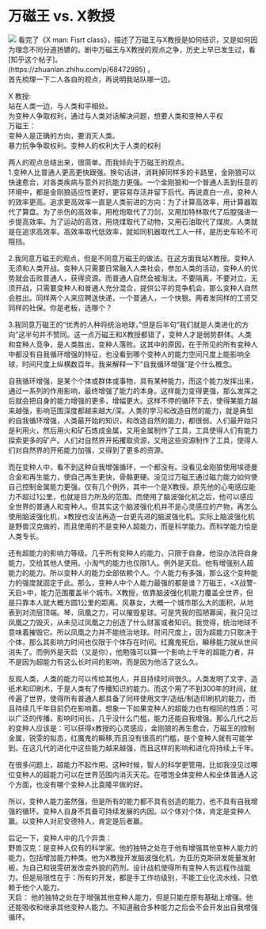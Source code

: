 # 万磁王 vs. X教授
<img src = "https://i.ytimg.com/vi/ZzS1szIFa7Y/hqdefault.jpg">
看完了《X man: Fisrt class》，描述了万磁王与X教授是如何结识，又是如何因为理念不同分道扬镳的。剧中万磁王与X教授的观点之争，历史上早已发生过，看[知乎这个帖子]。<br>(https://zhuanlan.zhihu.com/p/68472985) 。<br>
首先梳理一下二人各自的观点，再说明我站队哪一边。<br>

X 教授:<br>
    站在人类一边，与人类和平相处。<br>
    为变种人争取权利，通过与人类对话解决问题，想要人类和变种人平权<br>
万磁王：<br>
    变种人是正确的方向，要消灭人类。<br>
    暴力抗争争取权利。变种人的权利大于人类的权利<br>

两人的观点总结出来，很简单。而我倾向于万磁王的观点。<br>
1.变种人比普通人更高更快跟强。换句话讲，消耗掉同样多的卡路里，金刚狼可以快速愈合，对各类疾病与意外对抗能力更强。一个金刚狼和一个普通人丢到任意的环境中，都是金刚狼适应性更好，更容易存活并留下后代。再说直白一点，变种人的效率更高。追求更高效率一直是人类前进的方向：为了计算高效率，用计算器取代了算盘。为了杀伤的高效率，用枪炮取代了刀剑，又用加特林取代了后膛强进一步提高效率。为了运动的高效，用烧煤取代了动物，又用石油取代了煤炭。人类就是在追求高效率。高效率取代低效率，就如同机器取代工人一样，是历史车轮不可阻挡。<br>

2.我同意万磁王的观点，但是不同意万磁王的做法。在这方面我站X教授。变种人无须和人类开战。变种人只需要日常融入人类社会，参加人类的活动，变种人的优势就会击败普通人，获得资源。而普通人自然会被淘汰。不要隔离，不要对立，无须开战，只需要变种人和普通人充分混合，提供公平的竞争机会，那么变种人自然会胜出。同样两个人来应聘送快递，一个普通人，一个快银。两者发同样的工资交同样的社保。你是老板，选哪个？<br>

3.我同意万磁王的“优秀的人种将统治地球，”但是后半句“我们就是人类进化的方向”这半句并不赞同。这一点万磁王和X教授都错了，变种人才是弱势群体。人类和变种人竞争，是人类胜出，变种人落败。这其中的原因，在于所见的所有变种人中都没有自我循环增强的特征，也没看到哪个变种人的能力空间尺度上能影响全球，时间尺度上纵横数百年。我来解释一下“自我循环增强”是个什么概念。<br>

自我循环增强，是某个个体或群体或事物，具有某种能力，而这个能力发挥出来，通过一系列的作用影响，最终增强了能力的本身。这样能力变得更强，那么发挥之后就会把自身的能力增强的更多，增幅更大。这样不停的循环下去，使得某能力越来越强，影响范围深度都越来越大/深。人类的学习和改造自然的能力，就是典型的自我循环增强，人类最开始的知识，和改造自然的能力，都很弱。人们最开始只是利用火，然后用火和矿石炼成金属，又用金属制作了工具，工具使得人们有能力探索更多的矿产。人们对自然界开拓攫取资源，又用这些资源制作了工具，使得人们对自然界的开拓能力加强，又得到了更多的资源。<br>

而在变种人中，看不到这种自我增强循环，一个都没有。没看见金刚狼使用埃德曼合金和再生能力，使自己再生更快，骨骼更硬。没见过万磁王通过磁力能力如何使自己控制金属能力更强。仅有几个例外，其中一个是X教授。原先他的心电感应能力不超过1公里，也就是目力所及的范围。而使用了脑波强化机之后，他可以感应全世界的普通人和变种人。但其实这个脑波强化机并不是心灵感应的产物，再怎么使用脑波强化机，x教授也没法再造一台更先进的脑波强化机。实际上脑波强化机是野兽汉克做的，而且使用的不是变种人超能力，而是科学能力。而科学能力恰是人类专长。<br>

还有超能力的影响力等级。几乎所有变种人的能力，只限于自身。他没办法将自身能力，交给其他人使用。小淘气的能力也仅限1人。例外是天启。他有增强别人超能力的能力。所以变种人的能力全部依赖个人。个人能力有多强，那么这个变种能力的强度就固定于此。那么，变种人中个人能力最强的都是谁？万磁王，<X战警-天启>中，能力范围覆盖半个城市。X教授，依靠脑波强化机能力覆盖全世界，但是只靠本人就大概方圆1公里的距离。风暴女，大概一个城市那么大的面积，从地表到对流层顶端。琴，凤凰之力，可以摧毁星球。可是凭我的孤陋寡闻，我只见过凤凰之力毁灭，从未见过凤凰之力创造了什么财富或者知识。我觉得，统治地球不意味着摧毁它。所以凤凰之力并不能统治地球。时间尺度上，因为超能力只取决于个体，那么其影响力时间也仅限于个体存在时间。红魔鬼死后，瞬移能力就从世间消失了。而例外是天启（又是你），他勉强可以算一个影响上千年的超能力者，并不是因为超能力有这么长时间的影响，而是因为他活了这么久。<br>

反观人类，人类的能力可以传给其他人，并且持续时间很久。人类发明了文字，造纸术和印刷术，于是人类有了传播知识的能力。而这个用了不到300年的时间，就传遍了世界，使得所有普通人都具备了同样使用文字/造纸/制造印刷机的能力，而且持续几千年目前仍在影响着。想象一下如果变种人的超能力也有相同的性质：可以广泛的传播，影响时间长，几乎没什么门槛，能力还能自我增强。那么几代之后的变种人应该是：可以获得x教授的心灵感应，金刚狼的再生愈合，万磁王的控制金属，锐雯的拟态，红魔鬼的瞬移,而且没有很高的门槛，是个变种人就有可能学到。在这几代的进化中这些能力越来越强，而且这样的影响和进化将持续上千年。<br>

在很多问题上，超能力不起作用。这种时候，智人的科学更管用。比如我没见过哪位变种人的超能力可以在世界范围内消灭天花。在喂饱全体变种人和全体普通人这个方面，也没有哪个变种人比袁隆平做的好。<br>

所以，变种人能力虽然强，但是所有的能力都不具有创造的能力，也不具有自我增强的循环。变种人自身不具备可持续发展的内因。以个体对个体，肯定是变种人赢。以变种人对尼安德特人，肯定是后者赢。<br>

后记一下，变种人中的几个异类：<br>
野兽汉克：是变种人仅有的科学家。他的独特之处在于他有增强其他变种人能力的能力，包括增加能力种类。他为X教授开发脑波强化机，为亚历克斯研发能量发射板，为自己和锐雯研发改变外貌的药剂。设计战机使得所有变种人有远程作战能力。但是局限性在于：所有的开发，都是手工作坊级别，不能工业化流水线，只依赖于他个人能力。<br>
天启： 他的独特之处在于增强其他变种人能力，但是只能在原有基础上增强。他还能吸收和继承其他变种人能力。不知道融合多种能力之后会不会开发出自我增强循环。<br>

